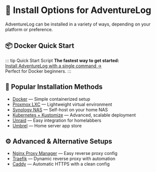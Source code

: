 # 🚀 Install Options for AdventureLog

AdventureLog can be installed in a variety of ways, depending on your platform or preference.

## 📦 Docker Quick Start

::: tip Quick Start Script
**The fastest way to get started:**  
[Install AdventureLog with a single command →](quick_start.md)  
Perfect for Docker beginners.
:::

## 🐳 Popular Installation Methods

- [Docker](docker.md) — Simple containerized setup
- [Proxmox LXC](proxmox_lxc.md) — Lightweight virtual environment
- [Synology NAS](synology_nas.md) — Self-host on your home NAS
- [Kubernetes + Kustomize](kustomize.md) — Advanced, scalable deployment
- [Unraid](unraid.md) — Easy integration for homelabbers
- [Umbrel](https://apps.umbrel.com/app/adventurelog) — Home server app store

## ⚙️ Advanced & Alternative Setups

- [Nginx Proxy Manager](nginx_proxy_manager.md) — Easy reverse proxy config
- [Traefik](traefik.md) — Dynamic reverse proxy with automation
- [Caddy](caddy.md) — Automatic HTTPS with a clean config
